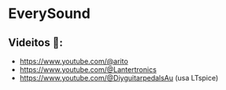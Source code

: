 # EverySound
## Videitos 🎸:
* https://www.youtube.com/@arito
* https://www.youtube.com/@Lantertronics 
* https://www.youtube.com/@DiyguitarpedalsAu (usa LTspice)
